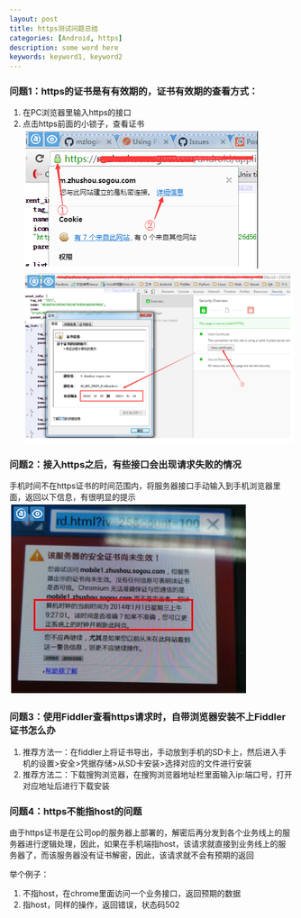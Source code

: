 ```yaml
---
layout: post
title: https测试问题总结
categories: [Android, https]
description: some word here
keywords: keyword1, keyword2
---
```


### 问题1：https的证书是有有效期的，证书有效期的查看方式：

1. 在PC浏览器里输入https的接口
2. 点击https前面的小锁子，查看证书
![](/images/2017-3-15-1.png)
![](/images/2017-3-15-2.png)

### 问题2：接入https之后，有些接口会出现请求失败的情况

手机时间不在https证书的时间范围内，将服务器接口手动输入到手机浏览器里面，返回以下信息，有很明显的提示
![](/images/2017-3-15-3.png)
 
### 问题3：使用Fiddler查看https请求时，自带浏览器安装不上Fiddler证书怎么办

1. 推荐方法一：在fiddler上将证书导出，手动放到手机的SD卡上，然后进入手机的设置>安全>凭据存储>从SD卡安装>选择对应的文件进行安装
2. 推荐方法二：下载搜狗浏览器，在搜狗浏览器地址栏里面输入ip:端口号，打开对应地址后进行下载安装
 
### 问题4：https不能指host的问题

由于https证书是在公司op的服务器上部署的，解密后再分发到各个业务线上的服务器进行逻辑处理，因此，如果在手机端指host，该请求就直接到业务线上的服务器了，而该服务器没有证书解密，因此，该请求就不会有预期的返回

举个例子：
1. 不指host，在chrome里面访问一个业务接口，返回预期的数据
2. 指host，同样的操作，返回错误，状态码502
 




 


